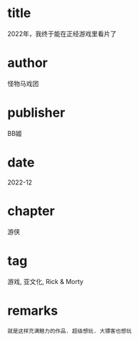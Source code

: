 # title
2022年，我终于能在正经游戏里看片了

# author
怪物马戏团

# publisher
BB姬

# date
2022-12

# chapter
游侠

# tag
游戏, 亚文化, Rick & Morty

# remarks
`就是这样充满魅力的作品. 超级想玩. 大镖客也想玩`
